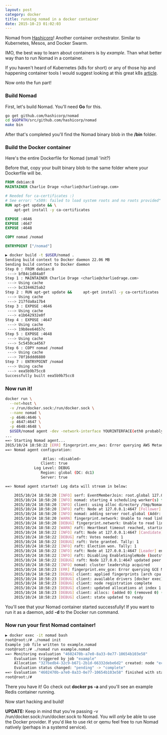 ```yaml
---
layout: post
category: docker
title: running nomad in a docker container
date: 2015-10-23 01:02:03
---
```


Nomad from [Hashicorp](http://github.com/hashicorp/nomad)! Another container orchestrator. Similar to Kubernetes, Mesos, and Docker Swarm.

IMO, the best way to learn about containers is by _example_. Than what better way than to run Nomad in a container.

If you haven't heard of Kubernetes (k8s for short) or any of those hip and happening container tools I would suggest looking at this great k8s [article](https://labs.ctl.io/what-is-kubernetes-and-how-to-use-it/).

Now onto the fun part!

### Build Nomad 

First, let's build Nomad. You'll need __Go__ for this.

```bash
go get github.com/hashicorp/nomad
cd $GOPATH/src/github.com/hashicorp/nomad
make bin
```

After that's completed you'll find the Nomad binary blob in the __/bin__ folder.

### Build the Docker container

Here's the entire Dockerfile for Nomad (small 'init?)

Before that, copy your built binary blob to the same folder where your Dockerfile will be.


```Dockerfile
FROM debian:8
MAINTAINER Charlie Drage <charlie@charliedrage.com>

# Needed for ca-certificates :)
# See error: "x509: failed to load system roots and no roots provided"
RUN apt-get update && \
    apt-get install -y ca-certificates

EXPOSE :4646
EXPOSE :4647
EXPOSE :4648

COPY nomad /nomad

ENTRYPOINT ["/nomad"]
```

```bash
▶ docker build -t $USER/nomad .
Sending build context to Docker daemon 22.06 MB
Sending build context to Docker daemon 
Step 0 : FROM debian:8
 ---> bf84c1d84a8f
Step 1 : MAINTAINER Charlie Drage <charlie@charliedrage.com>
 ---> Using cache
 ---> bc3244625ab2
Step 2 : RUN apt-get update &&     apt-get install -y ca-certificates
 ---> Using cache
 ---> 217fda8a17b4
Step 3 : EXPOSE :4646
 ---> Using cache
 ---> e1b642932e0f
Step 4 : EXPOSE :4647
 ---> Using cache
 ---> 19b8ee64657c
Step 5 : EXPOSE :4648
 ---> Using cache
 ---> 5c5450ca4567
Step 6 : COPY nomad /nomad
 ---> Using cache
 ---> 78f16ddd6880
Step 7 : ENTRYPOINT /nomad
 ---> Using cache
 ---> eea5b9b75cc8
Successfully built eea5b9b75cc8
```

### Now run it!

```bash
docker run \
  --net=host \
  -v /run/docker.sock:/run/docker.sock \
  --name nomad \
  -p 4646:4646 \
  -p 4647:4647 \
  -p 4648:4648 \
  $USER/nomad agent -dev -network-interface YOURINTERFACE(eth0 probably)
...
==> Starting Nomad agent...
2015/10/24 18:58:22 [ERR] fingerprint.env_aws: Error querying AWS Metadata URL, skipping
==> Nomad agent configuration:

                 Atlas: <disabled>
                Client: true
             Log Level: DEBUG
                Region: global (DC: dc1)
                Server: true

==> Nomad agent started! Log data will stream in below:

    2015/10/24 18:58:20 [INFO] serf: EventMemberJoin: root.global 127.0.0.1
    2015/10/24 18:58:20 [INFO] nomad: starting 4 scheduling worker(s) for [service batch _core]
    2015/10/24 18:58:20 [INFO] client: using alloc directory /tmp/NomadClient032777845
    2015/10/24 18:58:20 [INFO] raft: Node at 127.0.0.1:4647 [Follower] entering Follower state
    2015/10/24 18:58:20 [INFO] nomad: adding server root.global (Addr: 127.0.0.1:4647) (DC: dc1)
    2015/10/24 18:58:20 [WARN] fingerprint.network: Unable to read link speed from /sys/class/net/wlan0/speed
    2015/10/24 18:58:20 [DEBUG] fingerprint.network: Unable to read link speed; setting to default 100
    2015/10/24 18:58:22 [WARN] raft: Heartbeat timeout reached, starting election
    2015/10/24 18:58:22 [INFO] raft: Node at 127.0.0.1:4647 [Candidate] entering Candidate state
    2015/10/24 18:58:22 [DEBUG] raft: Votes needed: 1
    2015/10/24 18:58:22 [DEBUG] raft: Vote granted. Tally: 1
    2015/10/24 18:58:22 [INFO] raft: Election won. Tally: 1
    2015/10/24 18:58:22 [INFO] raft: Node at 127.0.0.1:4647 [Leader] entering Leader state
    2015/10/24 18:58:22 [INFO] raft: Disabling EnableSingleNode (bootstrap)
    2015/10/24 18:58:22 [DEBUG] raft: Node 127.0.0.1:4647 updated peer set (2): [127.0.0.1:4647]
    2015/10/24 18:58:22 [INFO] nomad: cluster leadership acquired
    2015/10/24 18:58:23 [ERR] fingerprint.env_gce: Error querying GCE Metadata URL, skipping
    2015/10/24 18:58:23 [DEBUG] client: applied fingerprints [arch cpu host memory storage network]
    2015/10/24 18:58:23 [DEBUG] client: available drivers [docker exec]
    2015/10/24 18:58:23 [DEBUG] client: node registration complete
    2015/10/24 18:58:23 [DEBUG] client: updated allocations at index 1 (0 allocs)
    2015/10/24 18:58:23 [DEBUG] client: allocs: (added 0) (removed 0) (updated 0) (ignore 0)
    2015/10/24 18:58:23 [DEBUG] client: state updated to ready

```
You'll see that your Nomad container started successfully! If you want to run it as a daemon, add __-d__ to the Docker run command.

### Now run your first Nomad container!

```bash
▶ docker exec -it nomad bash
root@root:/# ./nomad init
Example job file written to example.nomad
root@root:/# ./nomad run example.nomad 
==> Monitoring evaluation "4602470b-a7e0-8a33-0e77-10654b103e58"
    Evaluation triggered by job "example"
    Allocation "327bedb4-32c9-b671-2b1d-66332debe6d2" created: node "ec84f514-9ce6-046f-bc1b-6b04d9a8c83b", group "cache"
    Evaluation status changed: "pending" -> "complete"
==> Evaluation "4602470b-a7e0-8a33-0e77-10654b103e58" finished with status "complete"
root@root:/# 
```

There you have it! Go check out __docker ps -a__ and you'll see an example Redis container running.

Now start hacking and build!

__UPDATE:__ Keep in mind that you're passing -v /run/docker.sock:/run/docker.sock to Nomad. You will _only_ be able to use the Docker provider. If you'd like to use rkt or qemu feel free to run Nomad natively (perhaps in a systemd service).
